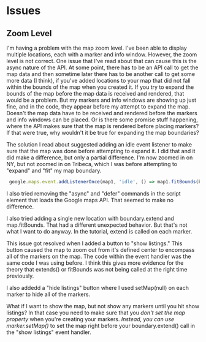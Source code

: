 # Issues

## Zoom Level
I'm having a problem with the map zoom level. I've been able to display multiple locations, each with a marker and info window. However, the zoom level is not correct. One issue that I've read about that can cause this is the async nature of the API. At some point, there has to be an API call to get the map data and then sometime later there has to be another call to get some more data (I think), if you've added locations to your map that did not fall within the bounds of the map when you created it. If you try to expand the bounds of the map before the map data is received and rendered, that would be a problem. But my markers and info windows are showing up just fine, and in the code, they appear before my attempt to expand the map. Doesn't the map data have to be received and rendered before the markers and info windows can be placed. Or is there some promise stuff happening, where the API makes sure that the map is rendered before placing markers? If that were true, why wouldn't it be true for expanding the map boundaries?

The solution I read about suggested adding an idle event listener to make sure that the map was done before attempting to expand it. I did that and it did make a difference, but only a partial difference. I'm now zoomed in on NY, but not zoomed in on Tribeca, which I was before attempting to "expand" and "fit" my map boundary.

```js
 google.maps.event.addListenerOnce(map1, 'idle', () => map1.fitBounds(bounds1));
 ```

I also tried removing the "async" and "defer" commands in the script element that loads the Google maps API. That seemed to make no difference.

I also tried adding a single new location with boundary.extend and map.fitBounds. That had a different unexpected behavior. But that's not what I want to do anyway. In the tutorial, extend is called on each marker.

This issue got resolved when I added a button to "show listings." This button caused the map to zoom out from it's defined center to encompass all of the markers on the map. The code within the event handler was the same code I was using before. I think this gives more evidence for the theory that extends() or fitBounds was not being called at the right time previously.

I also addedd a "hide listings" button where I used setMap(null) on each marker to hide all of the markers.

What if I want to show the map, but not show any markers until you hit show listings? In that case you need to make sure that you _don't set the map property_ when you're creating your markers. _Instead, you can use marker.setMap()_ to set the map right before your boundary.extend() call in the "show listings" event handler. 

